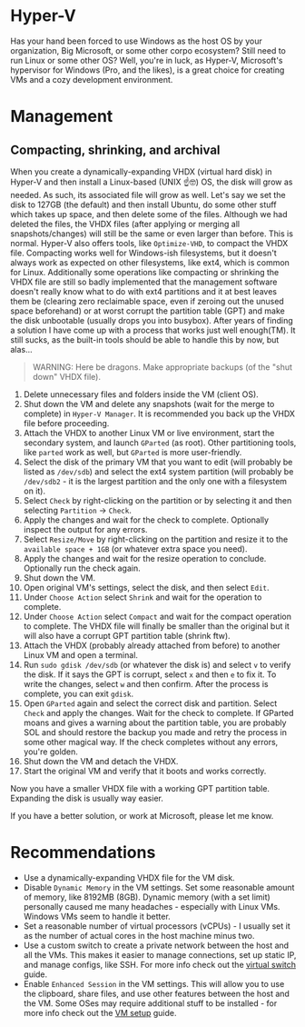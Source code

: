 # Hyper-V

Has your hand been forced to use Windows as the host OS by your organization, Big Microsoft, or some other corpo ecosystem? Still need to run Linux or some other OS? Well, you're in luck, as Hyper-V, Microsoft's hypervisor for Windows (Pro, and the likes), is a great choice for creating VMs and a cozy development environment.

# Management

## Compacting, shrinking, and archival

When you create a dynamically-expanding VHDX (virtual hard disk) in Hyper-V and then install a Linux-based (UNIX ☝️🤓) OS, the disk will grow as needed. As such, its associated file will grow as well. Let's say we set the disk to 127GB (the default) and then install Ubuntu, do some other stuff which takes up space, and then delete some of the files. Although we had deleted the files, the VHDX files (after applying or merging all snapshots/changes) will still be the same or even larger than before. This is normal. Hyper-V also offers tools, like `Optimize-VHD`, to compact the VHDX file. Compacting works well for Windows-ish filesystems, but it doesn't always work as expected on other filesystems, like ext4, which is common for Linux. Additionally some operations like compacting or shrinking the VHDX file are still so badly implemented that the management software doesn't really know what to do with ext4 partitions and it at best leaves them be (clearing zero reclaimable space, even if zeroing out the unused space beforehand) or at worst corrupt the partition table (GPT) and make the disk unbootable (usually drops you into busybox). After years of finding a solution I have come up with a process that works just well enough(TM). It still sucks, as the built-in tools should be able to handle this by now, but alas...

> WARNING: Here be dragons. Make appropriate backups (of the "shut down" VHDX file).

1. Delete unnecessary files and folders inside the VM (client OS).
2. Shut down the VM and delete any snapshots (wait for the merge to complete) in `Hyper-V Manager`. It is recommended you back up the VHDX file before proceeding.
3. Attach the VHDX to another Linux VM or live environment, start the secondary system, and launch `GParted` (as root). Other partitioning tools, like `parted` work as well, but `GParted` is more user-friendly.
4. Select the disk of the primary VM that you want to edit (will probably be listed as `/dev/sdb`) and select the ext4 system partition (will probably be `/dev/sdb2` - it is the largest partition and the only one with a filesystem on it).
5. Select `Check` by right-clicking on the partition or by selecting it and then selecting `Partition` -> `Check`.
6. Apply the changes and wait for the check to complete. Optionally inspect the output for any errors.
7. Select `Resize/Move` by right-clicking on the partition and resize it to the `available space + 1GB` (or whatever extra space you need).
8. Apply the changes and wait for the resize operation to conclude. Optionally run the check again.
9. Shut down the VM.
10. Open original VM's settings, select the disk, and then select `Edit`.
11. Under `Choose Action` select `Shrink` and wait for the operation to complete.
12. Under `Choose Action` select `Compact` and wait for the compact operation to complete. The VHDX file will finally be smaller than the original but it will also have a corrupt GPT partition table (shrink ftw).
13. Attach the VHDX (probably already attached from before) to another Linux VM and open a terminal.
14. Run `sudo gdisk /dev/sdb` (or whatever the disk is) and select `v` to verify the disk. If it says the GPT is corrupt, select `x` and then `e` to fix it. To write the changes, select `w` and then confirm. After the process is complete, you can exit `gdisk`.
15. Open `GParted` again and select the correct disk and partition. Select `Check` and apply the changes. Wait for the check to complete. If GParted moans and gives a warning about the partition table, you are probably SOL and should restore the backup you made and retry the process in some other magical way. If the check completes without any errors, you're golden.
16. Shut down the VM and detach the VHDX.
17. Start the original VM and verify that it boots and works correctly.

Now you have a smaller VHDX file with a working GPT partition table. Expanding the disk is usually way easier.

If you have a better solution, or work at Microsoft, please let me know.

# Recommendations

- Use a dynamically-expanding VHDX file for the VM disk.
- Disable `Dynamic Memory` in the VM settings. Set some reasonable amount of memory, like 8192MB (8GB). Dynamic memory (with a set limit) personally caused me many headaches - especially with Linux VMs. Windows VMs seem to handle it better.
- Set a reasonable number of virtual processors (vCPUs) - I usually set it as the number of actual cores in the host machine minus two.
- Use a custom switch to create a private network between the host and all the VMs. This makes it easier to manage connections, set up static IP, and manage configs, like SSH. For more info check out the [virtual switch](virtual-switch.md) guide.
- Enable `Enhanced Session` in the VM settings. This will allow you to use the clipboard, share files, and use other features between the host and the VM. Some OSes may require additional stuff to be installed - for more info check out the [VM setup](vm-setup.md) guide.
